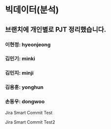 # 빅데이터(분석)
## 브랜치에 개인별로 PJT 정리했습니다.
### 이현정: hyeonjeong
### 김민기: minki
### 김민지: minji
### 김용훈: yonghun
### 손동우: dongwoo

Jira Smart Commit Test

Jira Smart Commit Test2
